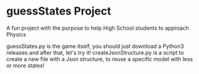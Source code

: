 # guessStates Project
A fun project with the purpose to help High School students to approach Physics

guessStates.py is the game itself, you should just download a Python3 releases and after that, let's try it!
createJsonStructure.py is a script to create a new file with a Json structure, to reuse a specific model with less or more states! 
